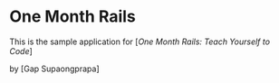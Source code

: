 # One Month Rails

This is the sample application for 
[*One Month Rails: Teach Yourself to Code*]

by [Gap Supaongprapa]